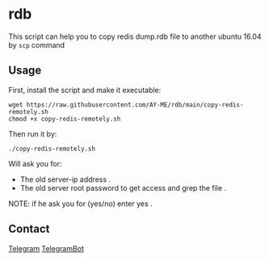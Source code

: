 # rdb

This script can help you to copy redis dump.rdb file to another ubuntu 16.04 by ```scp``` command

## Usage

First, install the script and make it executable:

```
wget https://raw.githubusercontent.com/AY-ME/rdb/main/copy-redis-remotely.sh
chmod +x copy-redis-remotely.sh
```

Then run it by:

```./copy-redis-remotely.sh```

Will ask you for:
- The old server-ip address .
- The old server root password to get access and grep the file .

NOTE: if he ask you for (yes/no) enter yes .

## Contact 
[Telegram](https://t.me/K6KKK)
[TelegramBot](https://t.me/The_God_FatherBot)

